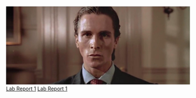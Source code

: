 ![Image](americanPsycho.jpg) 
[Lab Report 1](lab-report-1-week-2.html)
[Lab Report 1](https://merrickqiu.github.io/cse15l-lab-reports/lab-report-1-week-2.html)
